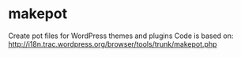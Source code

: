 makepot
=======

Create pot files for WordPress themes and plugins
Code is based on: http://i18n.trac.wordpress.org/browser/tools/trunk/makepot.php
